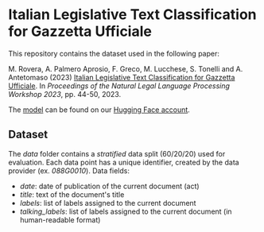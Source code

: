 # Italian Legislative Text Classification for Gazzetta Ufficiale

This repository contains the dataset used in the following paper:

M. Rovera, A. Palmero Aprosio, F. Greco, M. Lucchese, S. Tonelli and A. Antetomaso (2023) [Italian Legislative Text Classification for Gazzetta Ufficiale](https://aclanthology.org/2023.nllp-1.6.pdf). In *Proceedings of the Natural Legal Language Processing Workshop 2023*, pp. 44-50, 2023.

The [model](https://huggingface.co/dhfbk/gulbert-ft-ita) can be found on our [Hugging Face account](https://huggingface.co/dhfbk).

## Dataset
The *data* folder contains a *stratified* data split (60/20/20) used for evaluation.
Each data point has a unique identifier, created by the data provider (ex. *088G0010*).
Data fields:
- *date*: date of publication of the current document (act)
- *title*: text of the document's title
- *labels*: list of labels assigned to the current document
- *talking_labels*: list of labels assigned to the current document (in human-readable format) 

